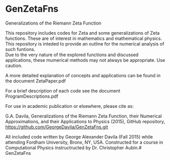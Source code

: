 # GenZetaFns
Generalizations of the Riemann Zeta Function

This repository includes codes for Zeta and some generalizations of Zeta functions. These are of interest in mathematics and mathematical physics. This repository is inteded to provide an outline for the numerical analysis of such funtions.  
Due to the very nature of the explored functions and discussed applications, these mumerical methods may not always be appropriate. Use caution. 

A more detailed explanation of concepts and applications can be found in the document ZetaPaper.pdf

For a brief description of each code see the document ProgramDescriptions.pdf


For use in academic publication or elsewhere, please cite as:

G.A. Davila, Generalizations of the Riemann Zeta Function, their Numerical Approximations, and
their Applications to Physics (2015), GitHub repository, https://github.com/GeorgeDavila/GenZetaFns.git




All included code written by George Alexander Davila (Fall 2015) while attending Fordham University, Bronx, NY, USA. 
Constructed for a course in Computational Physics instructructed by Dr. Christopher Aubin.# GenZetaFns
